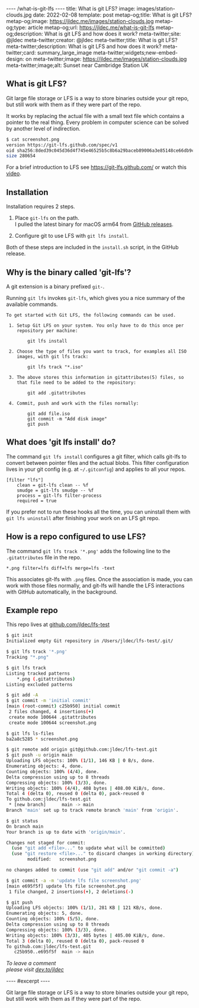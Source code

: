 ---- /what-is-git-lfs ----
title: What is git LFS?
image: images/station-clouds.jpg
date: 2022-02-08
template: post
metap-og;title: What is git LFS?
metap-og;image: https://jldec.me/images/station-clouds.jpg
metap-og;type: article
metap-og;url: https://jldec.me/what-is-git-lfs
metap-og;description: What is git LFS and how does it work?
meta-twitter;site: @jldec
meta-twitter;creator: @jldec
meta-twitter;title: What is git LFS?
meta-twitter;description: What is git LFS and how does it work?
meta-twitter;card: summary_large_image
meta-twitter;widgets;new-embed-design: on
meta-twitter;image: https://jldec.me/images/station-clouds.jpg
meta-twitter;image;alt: Sunset near Cambridge Station UK

## What is git LFS?
Git large file storage or LFS is a way to store binaries outside your git repo, but still work with them as if they were part of the repo.

It works by replacing the actual file with a small text file which contains a pointer to the real thing. Every problem in computer science can be solved by another level of indirection.

```sh
$ cat screenshot.png 
version https://git-lfs.github.com/spec/v1
oid sha256:8ded39c045d36d4f745e46525b5c8b6a29baceb89006a3e85148ce66db9c187d
size 280654
```

For a brief introduction to LFS see https://git-lfs.github.com/ or watch this [video](https://www.youtube.com/watch?v=uLR1RNqJ1Mw).

## Installation
Installation requires 2 steps.

1. Place `git-lfs` on the path.  
   I pulled the latest binary for macOS arm64 from [GitHub releases](https://github.com/git-lfs/git-lfs/releases).

2. Configure git to use LFS with `git lfs install`.

Both of these steps are included in the `install.sh` script, in the GitHub release.

## Why is the binary called 'git-lfs'?
A git extension is a binary prefixed `git-`.

Running `git lfs` invokes `git-lfs`, which gives you a nice summary of the available commands.

```
To get started with Git LFS, the following commands can be used.

 1. Setup Git LFS on your system. You only have to do this once per
    repository per machine:

        git lfs install

 2. Choose the type of files you want to track, for examples all ISO
    images, with git lfs track:

        git lfs track "*.iso"

 3. The above stores this information in gitattributes(5) files, so
    that file need to be added to the repository:

        git add .gitattributes

 4. Commit, push and work with the files normally:

        git add file.iso
        git commit -m "Add disk image"
        git push
```

## What does 'git lfs install' do?
The command `git lfs install` configures a git filter, which calls git-lfs to convert between pointer files and the actual blobs.
This filter configuration lives in your git config (e.g. at `~/.gitconfig`) and applies to all your repos.

```.gitconfig
[filter "lfs"]
	clean = git-lfs clean -- %f
	smudge = git-lfs smudge -- %f
	process = git-lfs filter-process
	required = true
```

If you prefer not to run these hooks all the time, you can uninstall them with `git lfs uninstall` after finishing your work on an LFS git repo.

## How is a repo configured to use LFS?
The command `git lfs track '*.png'` adds the following line to the `.gitattributes` file in the repo.

```.gitattributes
*.png filter=lfs diff=lfs merge=lfs -text
```

This associates git-lfs with `.png` files.
Once the association is made, you can work with those files normally, and git-lfs will handle the LFS interactions with GitHub automatically, in the background.

## Example repo
This repo lives at [github.com/jldec/lfs-test](https://github.com/jldec/lfs-test)

```sh
$ git init
Initialized empty Git repository in /Users/jldec/lfs-test/.git/

$ git lfs track '*.png'
Tracking "*.png"

$ git lfs track
Listing tracked patterns
    *.png (.gitattributes)
Listing excluded patterns

$ git add -A
$ git commit -m 'initial commit'
[main (root-commit) c25b950] initial commit
 2 files changed, 4 insertions(+)
 create mode 100644 .gitattributes
 create mode 100644 screenshot.png

$ git lfs ls-files
ba2a8c5285 * screenshot.png

$ git remote add origin git@github.com:jldec/lfs-test.git
$ git push -u origin main
Uploading LFS objects: 100% (1/1), 146 KB | 0 B/s, done.
Enumerating objects: 4, done.
Counting objects: 100% (4/4), done.
Delta compression using up to 8 threads
Compressing objects: 100% (3/3), done.
Writing objects: 100% (4/4), 408 bytes | 408.00 KiB/s, done.
Total 4 (delta 0), reused 0 (delta 0), pack-reused 0
To github.com:jldec/lfs-test.git
 * [new branch]      main -> main
Branch 'main' set up to track remote branch 'main' from 'origin'.

$ git status
On branch main
Your branch is up to date with 'origin/main'.

Changes not staged for commit:
  (use "git add <file>..." to update what will be committed)
  (use "git restore <file>..." to discard changes in working directory)
        modified:   screenshot.png

no changes added to commit (use "git add" and/or "git commit -a")

$ git commit -a -m 'update lfs file screenshot.png'
[main e695f5f] update lfs file screenshot.png
 1 file changed, 2 insertions(+), 2 deletions(-)

$ git push
Uploading LFS objects: 100% (1/1), 281 KB | 121 KB/s, done.
Enumerating objects: 5, done.
Counting objects: 100% (5/5), done.
Delta compression using up to 8 threads
Compressing objects: 100% (3/3), done.
Writing objects: 100% (3/3), 405 bytes | 405.00 KiB/s, done.
Total 3 (delta 0), reused 0 (delta 0), pack-reused 0
To github.com:jldec/lfs-test.git
   c25b950..e695f5f  main -> main
```

_To leave a comment  
please visit [dev.to/jldec](https://dev.to/jldec/what-is-git-lfs-28db)_


---- #excerpt ----

Git large file storage or LFS is a way to store binaries outside your git repo, but still work with them as if they were part of the repo.

